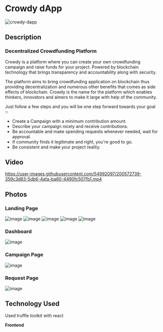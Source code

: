 # Crowdy dApp

![crowdy-dapp](https://socialify.git.ci/Chaitanya31612/crowdy-dapp/image?description=1&descriptionEditable=Crowdy%20is%20a%20platform%20where%20you%20can%20create%20your%20own%20crowdfunding%20campaign%20and%20raise%20funds%20for%20your%20project&font=Bitter&forks=1&language=1&name=1&owner=1&stargazers=1&theme=Dark)

## Description

### Decentralized Crowdfunding Platform
Crowdy is a platform where you can create your own crowdfunding campaign and raise funds for your project. Powered by blockchain technology that brings transparency and accountability along with security.

The platform aims to bring crowdfunding application on blockchain thus providing decentralization and numerous other benefits that comes as side effects of blockchain. Crowdy is the name for the platform which enables thinkers, innovators and aimers to make it large with help of the community.

Just follow a few steps and you will be one step forward towards your goal :-

- Create a Campaign with a minimum contribution amount.
- Describe your campaign nicely and receive contributions.
- Be accountable and make spending requests whenever needed, wait for approval.
- If community finds it legitimate and right, you're good to go.
- Be consistent and make your project reality.


## Video



https://user-images.githubusercontent.com/54992097/200572739-359c3d83-5db6-4afa-ba60-4490fc507fb1.mp4


## Photos

### Landing Page
![image](https://user-images.githubusercontent.com/54992097/200573215-296de027-cd97-4a2c-8641-37933852c2fa.png)
![image](https://user-images.githubusercontent.com/54992097/200575544-bd5a017e-864b-4d6c-bd16-2e0839e02f9b.png)
![image](https://user-images.githubusercontent.com/54992097/200575680-d0259e2d-c849-41de-8f12-e7ff66b41f41.png)
![image](https://user-images.githubusercontent.com/54992097/200575736-348d0465-971d-4a6f-9ac6-6096b97067d8.png)
![image](https://user-images.githubusercontent.com/54992097/200575807-b81865fa-8c33-4976-8aad-82907834d6a8.png)

### Dashboard
![image](https://user-images.githubusercontent.com/54992097/200576223-da39a876-b468-48c6-85cb-65c8c7ce761d.png)
### Campaign Page
![image](https://user-images.githubusercontent.com/54992097/200576335-b10a78e2-36a8-463c-9437-a0f5deb1da9b.png)
### Request Page
![image](https://user-images.githubusercontent.com/54992097/200576477-b39f7724-bfc9-4619-ab09-f7a2f5e0a5d8.png)


## Technology Used

Used truffle toolkit with react

**Frontend**
